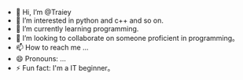 - 👋 Hi, I’m @Traiey
- 👀 I’m interested in python and c++ and so on.
- 🌱 I’m currently learning programming.
- 💞️ I’m looking to collaborate on someone proficient in programming。
- 📫 How to reach me ...
- 😄 Pronouns: ...
- ⚡ Fun fact: I'm a IT beginner。

<!---
Traiey/Traiey is a ✨ special ✨ repository because its `README.md` (this file) appears on your GitHub profile.
You can click the Preview link to take a look at your changes.
--->
